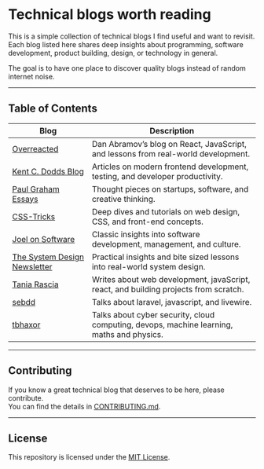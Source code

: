 # Technical blogs worth reading

This is a simple collection of technical blogs I find useful and want to revisit.  
Each blog listed here shares deep insights about programming, software development, product building, design, or technology in general.

The goal is to have one place to discover quality blogs instead of random internet noise.

---

## Table of Contents

| Blog | Description |
|------------|-------------|
| [Overreacted](https://overreacted.io/) | Dan Abramov’s blog on React, JavaScript, and lessons from real-world development. |
| [Kent C. Dodds Blog](https://kentcdodds.com/blog) | Articles on modern frontend development, testing, and developer productivity. |
| [Paul Graham Essays](http://paulgraham.com/articles.html) | Thought pieces on startups, software, and creative thinking. |
| [CSS-Tricks](https://css-tricks.com/) | Deep dives and tutorials on web design, CSS, and front-end concepts. |
| [Joel on Software](https://www.joelonsoftware.com/) | Classic insights into software development, management, and culture. |
| [The System Design Newsletter](https://newsletter.systemdesign.one/) | Practical insights and bite sized lessons into real-world system design. |
| [Tania Rascia](https://www.taniarascia.com/) | Writes about web development, javaScript, react, and building projects from scratch. |
| [sebdd](https://sebastiandedeyne.com/) | Talks about laravel, javascript, and livewire. |
| [tbhaxor](https://tbhaxor.com/) | Talks about cyber security, cloud computing, devops, machine learning, maths and physics. |

---

## Contributing

If you know a great technical blog that deserves to be here, please contribute.  
You can find the details in [CONTRIBUTING.md](CONTRIBUTING.md).

---

## License

This repository is licensed under the [MIT License](LICENSE).
